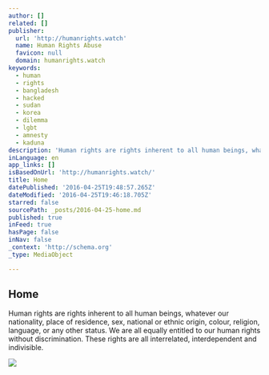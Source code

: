 ```yaml
---
author: []
related: []
publisher:
  url: 'http://humanrights.watch'
  name: Human Rights Abuse
  favicon: null
  domain: humanrights.watch
keywords:
  - human
  - rights
  - bangladesh
  - hacked
  - sudan
  - korea
  - dilemma
  - lgbt
  - amnesty
  - kaduna
description: 'Human rights are rights inherent to all human beings, whatever our nationality, place of residence, sex, national or ethnic origin, colour, religion, language, or any other status. We are all equally entitled to our human rights without discrimination. These rights are all interrelated, interdependent and indivisible.'
inLanguage: en
app_links: []
isBasedOnUrl: 'http://humanrights.watch/'
title: Home
datePublished: '2016-04-25T19:48:57.265Z'
dateModified: '2016-04-25T19:46:18.705Z'
starred: false
sourcePath: _posts/2016-04-25-home.md
published: true
inFeed: true
hasPage: false
inNav: false
_context: 'http://schema.org'
_type: MediaObject

---
```

<article style=""><h1>Home</h1><p>Human rights are rights inherent to all human beings, whatever our nationality, place of residence, sex, national or ethnic origin, colour, religion, language, or any other status. We are all equally entitled to our human rights without discrimination. These rights are all interrelated, interdependent and indivisible.</p><img src="https://s3.amazonaws.com/s-j-news/wp-content/uploads/2016/03/19081616/burundi-protests.jpg" /></article>
